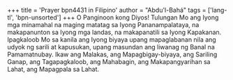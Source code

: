 +++
title = 'Prayer bpn4431 in Filipino'
author = "Abdu'l-Bahá"
tags = ['lang-tl', 'bpn-unsorted']
+++
O Panginoon kong Diyos! Tulungan Mo ang Iyong mga minamahal na maging matatag sa Iyong Pananampalataya, na makapanunton sa Iyong mga landas, na makapanatili sa Iyong Kapakanan. Ipagkaloob Mo sa kanila ang Iyong biyaya upang mapaglabanan nila ang udyok ng sarili at kapusukan, upang masundan ang liwanag ng Banal na Pamamatnubay. Ikaw ang Malakas, ang Mapagbigay-biyaya, ang Sariling Ganap, ang Tagapagkaloob, ang Mahabagin, ang Makapangyarihan sa Lahat, ang Mapagpala sa Lahat.
